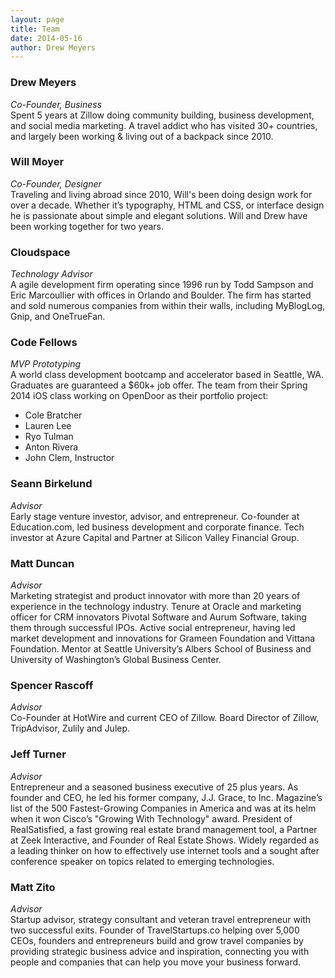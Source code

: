 ```yaml
---
layout: page
title: Team
date: 2014-05-16
author: Drew Meyers
---
```


### Drew Meyers
*Co-Founder, Business*  
Spent 5 years at Zillow doing community building, business development, and social media marketing. A travel addict who has visited 30+ countries, and largely been working & living out of a backpack since 2010.

### Will Moyer
*Co-Founder, Designer*  
Traveling and living abroad since 2010, Will's been doing design work for over a decade. Whether it’s typography, HTML and CSS, or interface design he is passionate about simple and elegant solutions. Will and Drew have been working together for two years.

### Cloudspace
*Technology Advisor*  
A agile development firm operating since 1996 run by Todd Sampson and Eric Marcoullier with offices in Orlando and Boulder. The firm has started and sold numerous companies from within their walls, including MyBlogLog, Gnip, and OneTrueFan.

### Code Fellows
*MVP Prototyping*  
A world class development bootcamp and accelerator based in Seattle, WA. Graduates are guaranteed a $60k+ job offer. The team from their Spring 2014 iOS class working on OpenDoor as their portfolio project:

- Cole Bratcher
- Lauren Lee
- Ryo Tulman
- Anton Rivera
- John Clem, Instructor

### Seann Birkelund
*Advisor*  
Early stage venture investor, advisor, and entrepreneur. Co-founder at Education.com, led business development and corporate finance. Tech investor at Azure Capital and Partner at Silicon Valley Financial Group.

### Matt Duncan
*Advisor*  
Marketing strategist and product innovator with more than 20 years of experience in the technology industry. Tenure at Oracle and marketing officer for CRM innovators Pivotal Software and Aurum Software, taking them through successful IPOs. Active social entrepreneur, having led market development and innovations for Grameen Foundation and Vittana Foundation. Mentor at Seattle University’s Albers School of Business and University of Washington’s Global Business Center.

### Spencer Rascoff
*Advisor*  
Co-Founder at HotWire and current CEO of Zillow. Board Director of Zillow, TripAdvisor, Zulily and Julep.

### Jeff Turner
*Advisor*  
Entrepreneur and a seasoned business executive of 25 plus years. As founder and CEO, he led his former company, J.J. Grace, to Inc. Magazine’s list of the 500 Fastest-Growing Companies in America and was at its helm when it won Cisco’s "Growing With Technology" award. President of RealSatisfied, a fast growing real estate brand management tool, a Partner at Zeek Interactive, and Founder of Real Estate Shows. Widely regarded as a leading thinker on how to effectively use internet tools and a sought after conference speaker on topics related to emerging technologies.

### Matt Zito
*Advisor*  
Startup advisor, strategy consultant and veteran travel entrepreneur with two successful exits. Founder of TravelStartups.co helping over 5,000 CEOs, founders and entrepreneurs build and grow travel companies by providing strategic business advice and inspiration, connecting you with people and companies that can help you move your business forward.